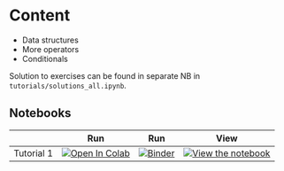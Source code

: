 # Content

* Data structures
* More operators
* Conditionals

Solution to exercises can be found in separate NB in `tutorials/solutions_all.ipynb`.

## Notebooks

|   | Run | Run | View |
| - | --- | --- | ---- |
| Tutorial 1 | [![Open In Colab](https://colab.research.google.com/assets/colab-badge.svg)](https://colab.research.google.com/github/Py-ualg/2024-intro-course/blob/main/tutorials/D2S1_ds_cond_oper/D2S1_tutorial1.ipynb) | [![Binder](https://mybinder.org/badge_logo.svg)](https://mybinder.org/v2/gh/Py-ualg/2024-intro-course/HEAD?labpath=tutorials%2FD2S1_ds_cond_oper%2FD2S1_tutorial1.ipynb) | [![View the notebook](https://img.shields.io/badge/render-nbviewer-orange.svg)](https://nbviewer.jupyter.org/github/Py-ualg/2024-intro-course/blob/main/tutorials/D2S1_ds_cond_oper/D2S1_tutorial1.ipynb?flush_cache=true)